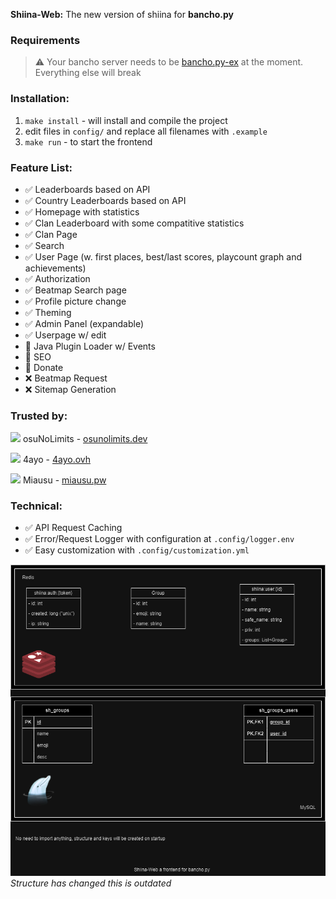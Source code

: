**Shiina-Web:**
The new version of shiina for **bancho.py**

### **Requirements**
> ⚠️ Your bancho server needs to be [bancho.py-ex](https://github.com/osu-NoLimits/bancho.py-ex) at the moment. Everything else will break

### **Installation:**
1. `make install` - will install and compile the project
2. edit files in `config/` and replace all filenames with `.example`
3. `make run` - to start the frontend

### **Feature List:**

- ✅ Leaderboards based on API
- ✅ Country Leaderboards based on API
- ✅ Homepage with statistics
- ✅ Clan Leaderboard with some compatitive statistics
- ✅ Clan Page
- ✅ Search
- ✅ User Page (w. first places, best/last scores, playcount graph and achievements)
- ✅ Authorization
- ✅ Beatmap Search page
- ✅ Profile picture change
- ✅ Theming
- ✅ Admin Panel (expandable)
- ✅ Userpage w/ edit
- 🧩 Java Plugin Loader w/ Events
- 🧩 SEO
- 🧩 Donate
- ❌ Beatmap Request
- ❌ Sitemap Generation

### **Trusted by:**
<img width="25" src="https://osu-server-list.com/res/servers/osuNoLimits.webp"></img> osuNoLimits - [osunolimits.dev](https://osunolimits.dev)

<img width="25" src="https://osu-server-list.com/res/servers/4ayo.webp"></img> 4ayo - [4ayo.ovh](https://4ayo.ovh)

<img width="25" src="https://osu-server-list.com/res/servers/Miausu.webp"></img> Miausu - [miausu.pw](https://miausu.pw)

### **Technical:**

- ✅ API Request Caching
- ✅ Error/Request Logger with configuration at `.config/logger.env`
- ✅ Easy customization with `.config/customization.yml`


![Structure](/static/img/shiina-structure.png)
_Structure has changed this is outdated_